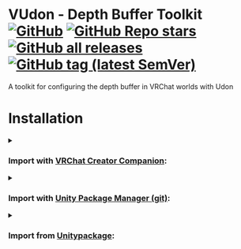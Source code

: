 <div>

# VUdon - Depth Buffer Toolkit [![GitHub](https://img.shields.io/github/license/Varneon/VUdon-DepthBufferToolkit?color=blue&label=License&style=flat)](https://github.com/Varneon/VUdon-DepthBufferToolkit/blob/main/LICENSE) [![GitHub Repo stars](https://img.shields.io/github/stars/Varneon/VUdon-DepthBufferToolkit?style=flat&label=Stars)](https://github.com/Varneon/VUdon-DepthBufferToolkit/stargazers) [![GitHub all releases](https://img.shields.io/github/downloads/Varneon/VUdon-DepthBufferToolkit/total?color=blue&label=Downloads&style=flat)](https://github.com/Varneon/VUdon-DepthBufferToolkit/releases) [![GitHub tag (latest SemVer)](https://img.shields.io/github/v/tag/Varneon/VUdon-DepthBufferToolkit?color=blue&label=Release&sort=semver&style=flat)](https://github.com/Varneon/VUdon-DepthBufferToolkit/releases/latest)

</div>

A toolkit for configuring the depth buffer in VRChat worlds with Udon

# Installation

<details><summary>

### Import with [VRChat Creator Companion](https://vcc.docs.vrchat.com/vpm/packages#user-packages):</summary>

> 1. Download `com.varneon.vudon.depth-buffer-toolkit.zip` from [here](https://github.com/Varneon/VUdon-DepthBufferToolkit/archive/refs/heads/main.zip)
> 2. Unpack the .zip somewhere
> 3. In VRChat Creator Companion, navigate to `Settings` > `User Packages` > `Add`
> 4. Navigate to the unpacked folder, `com.varneon.vudon.depth-buffer-toolkit` and click `Select Folder`
> 5. `VUdon - Depth Buffer Toolkit` should now be visible under `Local User Packages` in the project view in VRChat Creator Companion
> 6. Click `Add`

</details><details><summary>

### Import with [Unity Package Manager (git)](https://docs.unity3d.com/2019.4/Documentation/Manual/upm-ui-giturl.html):</summary>

> 1. In the Unity toolbar, select `Window` > `Package Manager` > `[+]` > `Add package from git URL...` 
> 2. Paste the following link: `https://github.com/Varneon/VUdon-DepthBufferToolkit.git?path=/Packages/com.varneon.vudon.depth-buffer-toolkit`

</details><details><summary>

### Import from [Unitypackage](https://docs.unity3d.com/2019.4/Documentation/Manual/AssetPackagesImport.html):</summary>

> 1. Download latest `com.varneon.vudon.depth-buffer-toolkit.unitypackage` from [here](https://github.com/Varneon/VUdon-DepthBufferToolkit/releases/latest)
> 2. Import the downloaded .unitypackage into your Unity project

</details>
